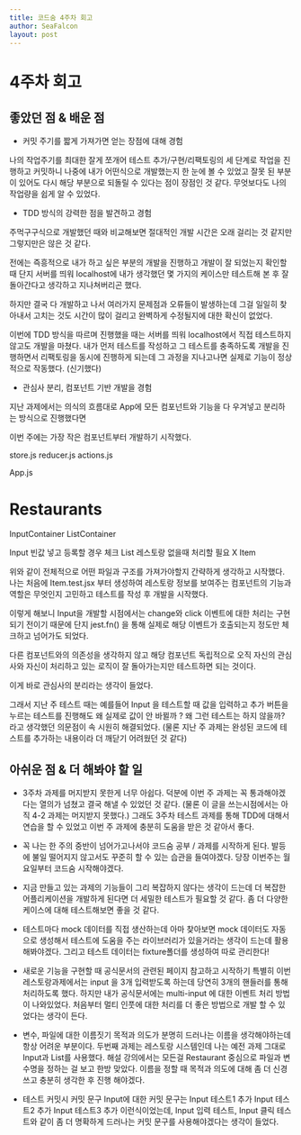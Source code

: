 ```yaml
---
title: 코드숨 4주차 회고
author: SeaFalcon
layout: post
---
```


# 4주차 회고

## 좋았던 점 & 배운 점

-	커밋 주기를 짧게 가져가면 얻는 장점에 대해 경험

나의 작업주기를 최대한 잘게 쪼개어 테스트 추가/구현/리팩토링의 세 단계로 작업을 진행하고 커밋하니 나중에 내가 어떤식으로 개발했는지 한 눈에 볼 수 있었고 잘못 된 부분이 있어도 다시 해당 부분으로 되돌릴 수 있다는 점이 장점인 것 같다. 무엇보다도 나의 작업량을 쉽게 알 수 있었다.


-	TDD 방식의 강력한 점을 발견하고 경험

주먹구구식으로 개발했던 때와 비교해보면
절대적인 개발 시간은 오래 걸리는 것 같지만 그렇지만은 않은 것 같다.

전에는 즉흥적으로 내가 하고 싶은 부분의 개발을 진행하고
개발이 잘 되었는지 확인할 때 단지 서버를 띄워 localhost에 내가 생각했던
몇 가지의 케이스만 테스트해 본 후 잘 돌아간다고 생각하고 지나쳐버리곤 했다.

하지만 결국 다 개발하고 나서 여러가지 문제점과 오류들이 발생하는데 
그걸 일일히 찾아내서 고치는 것도 시간이 많이 걸리고 완벽하게 수정될지에 대한 확신이 없었다.

이번에 TDD 방식을 따르며 진행했을 때는 
서버를 띄워 localhost에서 직접 테스트하지 않고도 개발을 마쳤다. 
내가 먼저 테스트를 작성하고 그 테스트를 충족하도록 개발을 진행하면서 리팩토링을 동시에 진행하게 되는데 그 과정을 지나고나면 실제로 기능이 정상적으로 작동했다. (신기했다)


-	관심사 분리, 컴포넌트 기반 개발을 경험

지난 과제에서는 의식의 흐름대로
App에 모든 컴포넌트와 기능을 다 우겨넣고 분리하는 방식으로 진행했다면 
 
이번 주에는 가장 작은 컴포넌트부터 개발하기 시작했다.

store.js
reducer.js
actions.js

App.js
	<h1>Restaurants</h1>

InputContainer
ListContainer

Input
	빈값 넣고 등록할 경우 체크
List
	레스토랑 없을때 처리할 필요 X
Item

위와 같이 전체적으로 어떤 파일과 구조를 가져가야할지 간략하게 생각하고 시작했다.
나는 처음에 Item.test.jsx 부터 생성하여 레스토랑 정보를 보여주는 컴포넌트의 
기능과 역할은 무엇인지 고민하고 테스트를 작성 후 개발을 시작했다.

이렇게 해보니 Input을 개발할 시점에서는
change와 click 이벤트에 대한 처리는 구현되기 전이기 때문에
단지 jest.fn() 을 통해 실제로 해당 이벤트가 호출되는지 정도만 체크하고 넘어가도 되었다.

다른 컴포넌트와의 의존성을 생각하지 않고 해당 컴포넌트 독립적으로
오직 자신의 관심사와 자신이 처리하고 있는 로직이 잘 돌아가는지만 테스트하면 되는 것이다.

이게 바로 관심사의 분리라는 생각이 들었다.

그래서 지난 주 테스트 때는 
예를들어 Input 을 테스트할 때 값을 입력하고 추가 버튼을 누르는 테스트를 진행해도
왜 실제로 값이 안 바뀔까 ? 왜 그런 테스트는 하지 않을까?  
라고 생각했던 의문점이 속 시원히 해결되었다.
(물론 지난 주 과제는 완성된 코드에 테스트를 추가하는 내용이라 더 깨닫기 어려웠던 것 같다)


## 아쉬운 점 & 더 해봐야 할 일
 
-	3주차 과제를 머지받지 못한게 너무 아쉽다.
 덕분에 이번 주 과제는 꼭 통과해야겠다는 열의가 넘쳤고 결국 해낼 수 있었던 것 같다.
 (물론 이 글을 쓰는시점에서는 아직 4-2 과제는 머지받지 못했다.)
 그래도 3주차 테스트 과제를 통해 TDD에 대해서 연습을 할 수 있었고 
 이번 주 과제에 충분히 도움을 받은 것 같아서 좋다.

-	 꼭 나는 한 주의 중반이 넘어가고나서야 코드숨 공부 / 과제를 시작하게 된다.
 발등에 불일 떨어지지 않고서도 꾸준히 할 수 있는 습관을 들여야겠다.
 당장 이번주는 월요일부터 코드숨 시작해야겠다.

-	 지금 만들고 있는 과제의 기능들이 그리 복잡하지 않다는 생각이 드는데
 더 복잡한 어플리케이션을 개발하게 된다면 더 세밀한 테스트가 필요할 것 같다.
 좀 더 다양한 케이스에 대해 테스트해보면 좋을 것 같다.
  
-	 테스트마다 mock 데이터를 직접 생산하는데 
 아마 찾아보면 mock 데이터도 자동으로 생성해서 테스트에 도움을 주는
 라이브러리가 있을거라는 생각이 드는데 활용해봐야겠다.
 그리고 테스트 데이터는 fixture폴더를 생성하여 따로 관리한다!

-	새로운 기능을 구현할 때 공식문서의 관련된 페이지 참고하고 시작하기
 특별히 이번 레스토랑과제에서는 
 input 을 3개 입력받도록 하는데 당연히 3개의 핸들러를 통해 처리하도록 했다.
 하지만 내가 공식문서에는 multi-input 에 대한 이벤트 처리 방법이 나와있었다.
 처음부터 멀티 인풋에 대한 처리를 더 좋은 방법으로 개발 할 수 있었다는 생각이 든다.

-	변수, 파일에 대한 이름짓기
 목적과 의도가 분명히 드러나는 이름을 생각해야하는데  항상 어려운 부분이다.
 두번째 과제는 레스토랑 시스템인데 나는 예전 과제 그대로 Input과 List를 사용했다.
 해설 강의에서는 모든걸 Restaurant 중심으로 파일과 변수명을 정하는 걸 보고 한방 맞았다.
 이름을 정할 때 목적과 의도에 대해 좀 더 신경쓰고 충분히 생각한 후 진행 해야겠다.

-	테스트 커밋시 커밋 문구
 Input에 대한  커밋 문구는  Input 테스트1 추가 Input 테스트2 추가 Input 테스트3 추가
 이런식이었는데, Input 입력 테스트, Input 클릭 테스트와 같이 좀 더 명확하게 드러나는 
 커밋 문구를 사용해야겠다는 생각이 들었다. 